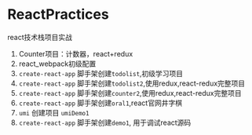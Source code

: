 # ReactPractices
react技术栈项目实战  
1. Counter项目：计数器，react+redux  
2. react_webpack初级配置
3. `create-react-app` 脚手架创建`todolist`,初级学习项目  
4. `create-react-app` 脚手架创建`todolist2`,使用redux,react-redux完整项目
5. `create-react-app` 脚手架创建`counter2`,使用redux,react-redux完整项目
6. `create-react-app` 脚手架创建`oral1`,react官网井字棋
7. `umi` 创建项目 `umiDemo1`
6. `create-react-app` 脚手架创建`demo1`, 用于调试react源码